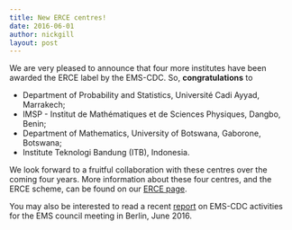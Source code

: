 ```yaml
---
title: New ERCE centres!
date: 2016-06-01
author: nickgill
layout: post
---
```



We are very pleased to announce that four more institutes have been awarded the ERCE label by the EMS-CDC. So, **congratulations** to 
 * Department of Probability and Statistics, Université Cadi Ayyad, Marrakech;
 * IMSP - Institut de Mathématiques et de Sciences Physiques, Dangbo, Benin;
 * Department of Mathematics, University of Botswana, Gaborone, Botswana;
 * Institute Teknologi Bandung (ITB), Indonesia.

We look forward to a fruitful collaboration with these centres over the coming four years. More information about these four centres, and the ERCE scheme, can be found on our <a href = "erce">ERCE page</a>.

You may also be interested to read a recent <a href = "ReportBerlin2016.pdf">report</a> on EMS-CDC activities for the EMS council meeting in Berlin, June 2016.


